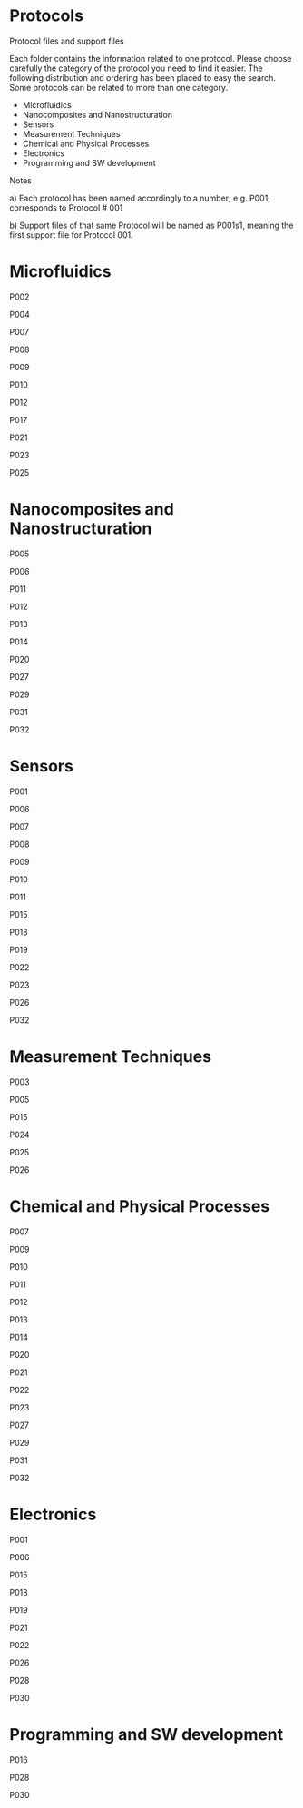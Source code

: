 # Protocols
Protocol files and support files

Each folder contains the information related to one protocol. Please choose carefully the category of the protocol you need to find it easier. The following distribution and ordering has been placed to easy the search. Some protocols can be related to more than one category.

- Microfluidics
- Nanocomposites and Nanostructuration
- Sensors
- Measurement Techniques
- Chemical and Physical Processes
- Electronics
- Programming and SW development

Notes

a) Each protocol has been named accordingly to a number; e.g. P001, corresponds to Protocol # 001

b) Support files of that same Protocol will be named as P001s1, meaning the first support file for Protocol 001.

# Microfluidics

P002

P004

P007

P008

P009

P010

P012

P017

P021

P023

P025

# Nanocomposites and Nanostructuration

P005

P006

P011

P012

P013

P014

P020

P027

P029

P031

P032

# Sensors

P001

P006

P007

P008

P009

P010

P011

P015

P018

P019

P022

P023

P026

P032


# Measurement Techniques

P003

P005

P015

P024

P025

P026

# Chemical and Physical Processes

P007

P009

P010

P011

P012

P013

P014

P020

P021

P022

P023

P027

P029

P031

P032


# Electronics

P001

P006

P015

P018

P019

P021

P022

P026

P028

P030

# Programming and SW development

P016

P028

P030

